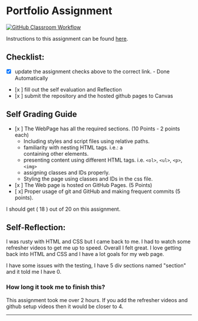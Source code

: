 Portfolio Assignment
==========================================
[![GitHub Classroom Workflow](https://github.com/IT3049C-Lively-FA23/online-portfolio-BenjaminWilhelm1/actions/workflows/classroom.yml/badge.svg)](https://github.com/IT3049C-Lively-FA23/online-portfolio-BenjaminWilhelm1/actions/workflows/classroom.yml)

Instructions to this assignment can be found [here](https://reedws.github.io/IT3049C/coursework/assignments/online-portfolio/).

## Checklist:
- [x] update the assignment checks above to the correct link. - Done Automatically
- [x ] fill out the self evaluation and Reflection
- [x ] submit the repository and the hosted github pages to Canvas

## Self Grading Guide
<!--- put an x in each of the completed sections below .. e.g. [x] Task 1 --->

- [x ] The WebPage has all the required sections. (10 Points - 2 points each)
  - Including styles and script files using relative paths.
  - familiarity with nesting HTML tags. i.e.: a <div> containing other elements.
  - presenting content using different HTML tags. i.e. `<ol>`, `<ul>`, `<p>`, `<img>`
  - assigning classes and IDs properly.
  - Styling the page using classes and IDs in the css file.
- [x ] The Web page is hosted on GitHub Pages. (5 Points)
- [ x] Proper usage of git and GitHub and making frequent commits (5 points).

<!--- Update the following line with your grade --->
I should get ( 18 ) out of 20 on this assignment.

## Self-Reflection:

I was rusty with HTML and CSS but I came back to me. I had to watch some refresher videos to get me up to speed. Overall I felt great. I love getting back into HTML and CSS and I have a lot goals for my web page. 

I have some issues with the testing, I have 5 div sections named "section" and it told me I have 0.

### How long it took me to finish this?
This assignment took me over 2 hours. If you add the refresher videos and github setup videos then it would be closer to 4.


-----------------------
